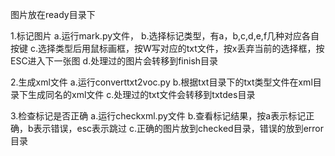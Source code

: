 图片放在ready目录下

1.标记图片
	a.运行mark.py文件，
	b.选择标记类型，有a，b,c,d,e,f几种对应各自按键
	c.选择类型后用鼠标画框，按W写对应的txt文件，按x丢弃当前的选择框，按ESC进入下一张图
	d.处理过的图片会转移到finish目录

2.生成xml文件
	a.运行converttxt2voc.py
	b.根据txt目录下的txt类型文件在xml目录下生成同名的xml文件
	c.处理过的txt文件会转移到txtdes目录

3.检查标记是否正确
	a.运行checkxml.py文件
	b.查看标记结果，按a表示标记正确，b表示错误，esc表示跳过
	c.正确的图片放到checked目录，错误的放到error目录
